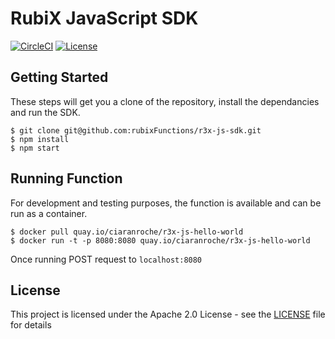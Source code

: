 # RubiX JavaScript SDK

[![CircleCI](https://circleci.com/gh/rubixFunctions/r3x-js-sdk.svg?style=svg&circle-token=ea49ae7fcdad52c04d1d567200ad09abf15a2044)](https://circleci.com/gh/rubixFunctions/r3x-js-sdk)
[![License](https://img.shields.io/badge/-Apache%202.0-blue.svg)](https://opensource.org/s/Apache-2.0)

## Getting Started
These steps will get you a clone of the repository, install the dependancies and run the SDK.

```
$ git clone git@github.com:rubixFunctions/r3x-js-sdk.git
$ npm install
$ npm start
```

## Running Function
For development and testing purposes, the function is available and can be run as a container.
```
$ docker pull quay.io/ciaranroche/r3x-js-hello-world
$ docker run -t -p 8080:8080 quay.io/ciaranroche/r3x-js-hello-world
```
Once running POST request to `localhost:8080`

## License
This project is licensed under the Apache 2.0 License - see the [LICENSE](LICENSE) file for details